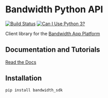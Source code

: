 # Bandwidth Python API

[![Build Status](https://travis-ci.org/bandwidthcom/python-bandwidth.svg?branch=master)](https://travis-ci.org/bandwidthcom/python-bandwidth) [![Can I Use Python 3?](https://caniusepython3.com/project/bandwidth-sdk.svg)](https://caniusepython3.com/project/bandwidth-sdk)

Client library for the [Bandwidth App Platform](http://ap.bandwidth.com/docs/rest-api/)

## Documentation and Tutorials

[Read the Docs](http://bandwidth-sdk.readthedocs.org/en/latest/)

## Installation

```
pip install bandwidth_sdk
```